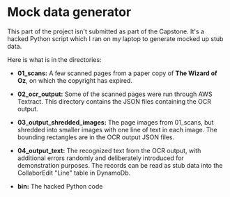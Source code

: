 # Mock data generator

This part of the project isn't submitted as part of the Capstone.
It's a hacked Python script which I ran on my laptop to generate
mocked up stub data.

Here is what is in the directories:

* **01_scans:** A few scanned pages from a paper copy of **The Wizard of Oz**, on which the copyright has expired.

* **02_ocr_output:** Some of the scanned pages were run through AWS Textract.  This directory contains the JSON files containing the OCR output.

* **03_output_shredded_images:** The page images from 01_scans, but shredded into smaller images with one line of text in each image.  The bounding rectangles are in the OCR output JSON files.

* **04_output_text:** The recognized text from the OCR output, with additional errors randomly and deliberately introduced for demonstration purposes.  The records can be read as stub data into the CollaborEdit "Line" table in DynamoDb.

* **bin:** The hacked Python code

